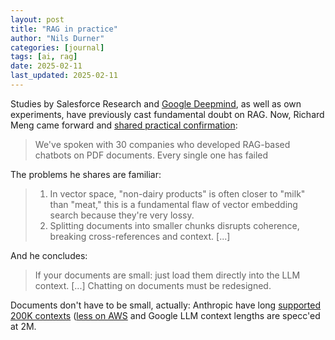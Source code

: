```yaml
---
layout: post
title: "RAG in practice"
author: "Nils Durner"
categories: [journal]
tags: [ai, rag]
date: 2025-02-11
last_updated: 2025-02-11
---
```


Studies by Salesforce Research and [Google Deepmind](https://arxiv.org/abs/2409.12941), as well as own experiments, have previously cast fundamental doubt on RAG. Now, Richard Meng came forward and [shared practical confirmation](https://www.linkedin.com/posts/berkeleymeng_weve-spoken-with-30-companies-who-developed-activity-7294883636653314049-sjTb?utm_source=share&utm_medium=member_desktop):
> We've spoken with 30 companies who developed RAG-based chatbots on PDF documents. Every single one has failed

The problems he shares are familiar:
> 1) In vector space, "non-dairy products" is often closer to "milk" than "meat," this is a fundamental flaw of vector embedding search because they're very lossy.
> 2) Splitting documents into smaller chunks disrupts coherence, breaking cross-references and context.
[...]

And he concludes:
> If your documents are small: just load them directly into the LLM context. [...] Chatting on documents must be redesigned.

Documents don't have to be small, actually: Anthropic have long [supported 200K contexts](tokenizer-inefficiency-needle-haystack-anthropic-claude) ([less on AWS](chatbots-update) and Google LLM context lengths are specc'ed at 2M.